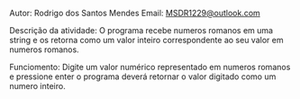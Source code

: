 Autor: Rodrigo dos Santos Mendes
Email: MSDR1229@outlook.com 

Descrição da atividade: O programa recebe numeros romanos em uma string e os retorna como um valor inteiro correspondente ao seu valor em numeros romanos.

Funciomento: Digite um valor numérico representado em numeros romanos e pressione enter o programa deverá retornar o valor digitado como um numero inteiro.

